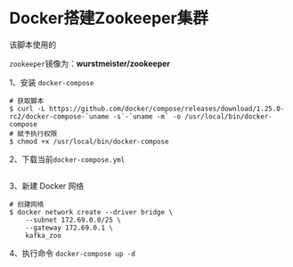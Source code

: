 # Docker搭建Zookeeper集群

该脚本使用的

`zookeeper`镜像为：**wurstmeister/zookeeper**



1、安装 `docker-compose`

```shell
# 获取脚本
$ curl -L https://github.com/docker/compose/releases/download/1.25.0-rc2/docker-compose-`uname -s`-`uname -m` -o /usr/local/bin/docker-compose
# 赋予执行权限
$ chmod +x /usr/local/bin/docker-compose
```

2、下载当前`docker-compose.yml`

```shell

```

3、新建 Docker 网络

```shell
# 创建网络
$ docker network create --driver bridge \
    --subnet 172.69.0.0/25 \
    --gateway 172.69.0.1 \
    kafka_zoo
```

4、执行命令 `docker-compose up -d`